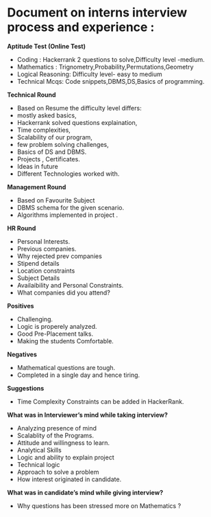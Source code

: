 


 # Document  on interns interview process and experience : # 

**Aptitude Test  (Online Test)**
- Coding : Hackerrank 2 questions to solve,Difficulty level -medium.
- Mathematics : Trignometry,Probability,Permutations,Geometry
- Logical Reasoning: Difficulty level- easy to medium
- Technical Mcqs: Code snippets,DBMS,DS,Basics of programming.
	
**Technical Round**
- Based on Resume  the difficulty level differs: 
- mostly asked basics, 
- Hackerrank solved  questions explaination,
- Time complexities,
- Scalability of our program,
- few problem solving challenges,
- Basics of DS and DBMS.
- Projects , Certificates.
- Ideas in future
- Different Technologies worked with.

**Management Round**
- Based on Favourite Subject
- DBMS schema for the given scenario.
- Algorithms implemented  in project .	
	
**HR Round**
- Personal Interests.
- Previous companies.
- Why rejected prev companies
- Stipend details
- Location constraints
- Subject Details 
- Availaibility and Personal Constraints.
- What companies did you attend?
 	
**Positives**
- Challenging.
- Logic is properely analyzed.
- Good Pre-Placement talks.
- Making the students Comfortable.
 
**Negatives**
- Mathematical questions are tough.
- Completed in a single day and hence tiring.

**Suggestions**
- Time Complexity Constraints can be added in HackerRank.
            
**What was in Interviewer’s mind while taking interview?**
- Analyzing presence of mind 
- Scalablity of the Programs.
- Attitude and willingness to learn.
- Analytical Skills 
- Logic and ability to explain project 
- Technical logic 
- Approach to solve a problem
- How interest originated in candidate.

**What was in candidate’s mind while giving interview?**
- Why questions has been stressed more on Mathematics ?




